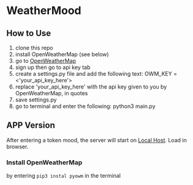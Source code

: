 # WeatherMood

## How to Use
1. clone this repo
2. install OpenWeatherMap (see below)
3. go to [OpenWeatherMap](http://www.openweathermap.org)
4. sign up then go to api key tab
5. create a settings.py file and add the following text:
    OWM_KEY = <'your_api_key_here'>
6. replace 'your_api_key_here' with the api key given to you by OpenWeatherMap, in quotes
7. save settings.py
8. go to terminal and enter the following:
    python3 main.py

## APP Version
After entering a token mood, the server will start on [Local Host](http://localhost:5000). Load in browser.


### Install OpenWeatherMap
by entering `pip3 instal pyowm` in the terminal
